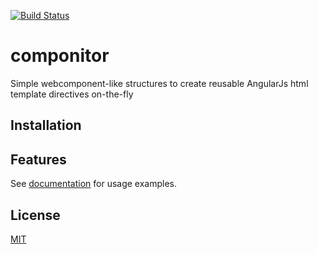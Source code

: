 
[![Build Status](https://secure.travis-ci.org/NitorCreations/componitor.png)](https://travis-ci.org/NitorCreations/componitor)

# componitor

  Simple webcomponent-like structures to create reusable AngularJs html template directives on-the-fly

## Installation


## Features

See [documentation](dist/docs) for usage examples.

## License

  [MIT](LICENSE)
